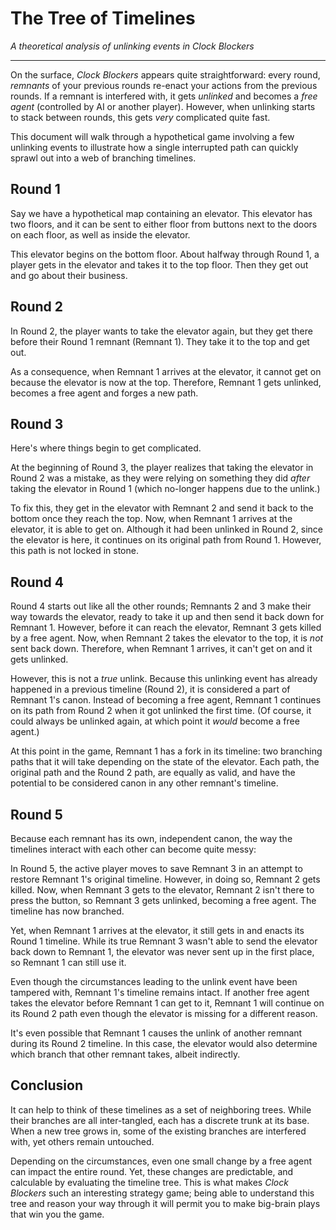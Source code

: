 # The Tree of Timelines

*A theoretical analysis of unlinking events in Clock Blockers*

---

On the surface, *Clock Blockers* appears quite straightforward: every round, *remnants* of your previous rounds re-enact your actions from the previous rounds. If a remnant is interfered with, it gets *unlinked* and becomes a *free agent* (controlled by AI or another player). However, when unlinking starts to stack between rounds, this gets *very* complicated quite fast.

This document will walk through a hypothetical game involving a few unlinking events to illustrate how a single interrupted path can quickly sprawl out into a web of branching timelines.

## Round 1

Say we have a hypothetical map containing an elevator. This elevator has two floors, and it can be sent to either floor from buttons next to the doors on each floor, as well as inside the elevator.

This elevator begins on the bottom floor. About halfway through Round 1, a player gets in the elevator and takes it to the top floor. Then they get out and go about their business.

## Round 2

In Round 2, the player wants to take the elevator again, but they get there before their Round 1 remnant (Remnant 1). They take it to the top and get out.

As a consequence, when Remnant 1 arrives at the elevator, it cannot get on because the elevator is now at the top. Therefore, Remnant 1 gets unlinked, becomes a free agent and forges a new path.

## Round 3

Here's where things begin to get complicated.

At the beginning of Round 3, the player realizes that taking the elevator in Round 2 was a mistake, as they were relying on something they did *after* taking the elevator in Round 1 (which no-longer happens due to the unlink.)

To fix this, they get in the elevator with Remnant 2 and send it back to the bottom once they reach the top. Now, when Remnant 1 arrives at the elevator, it is able to get on. Although it had been unlinked in Round 2, since the elevator is here, it continues on its original path from Round 1. However, this path is not locked in stone.

## Round 4

Round 4 starts out like all the other rounds; Remnants 2 and 3 make their way towards the elevator, ready to take it up and then send it back down for Remnant 1. However, before it can reach the elevator, Remnant 3 gets killed by a free agent. Now, when Remnant 2 takes the elevator to the top, it is *not* sent back down. Therefore, when Remnant 1 arrives, it can't get on and it gets unlinked. 

However, this is not a *true* unlink. Because this unlinking event has already happened in a previous timeline (Round 2), it is considered a part of Remnant 1's canon. Instead of becoming a free agent, Remnant 1 continues on its path from Round 2 when it got unlinked the first time. (Of course, it could always be unlinked again, at which point it *would* become a free agent.)

At this point in the game, Remnant 1 has a fork in its timeline: two branching paths that it will take depending on the state of the elevator. Each path, the original path and the Round 2 path, are equally as valid, and have the potential to be considered canon in any other remnant's timeline.

## Round 5

Because each remnant has its own, independent canon, the way the timelines interact with each other can become quite messy:

In Round 5, the active player moves to save Remnant 3 in an attempt to restore Remnant 1's original timeline. However, in doing so, Remnant 2 gets killed. Now, when Remnant 3 gets to the elevator, Remnant 2 isn't there to press the button, so Remnant 3 gets unlinked, becoming a free agent. The timeline has now branched.

Yet, when Remnant 1 arrives at the elevator, it still gets in and enacts its Round 1 timeline. While its true Remnant 3 wasn't able to send the elevator back down to Remnant 1, the elevator was never sent up in the first place, so Remnant 1 can still use it.

Even though the circumstances leading to the unlink event have been tampered with, Remnant 1's timeline remains intact. If another free agent takes the elevator before Remnant 1 can get to it, Remnant 1 will continue on its Round 2 path even though the elevator is missing for a different reason.

It's even possible that Remnant 1 causes the unlink of another remnant during its Round 2 timeline. In this case, the elevator would also determine which branch that other remnant takes, albeit indirectly.

## Conclusion

It can help to think of these timelines as a set of neighboring trees. While their branches are all inter-tangled, each has a discrete trunk at its base. When a new tree grows in, some of the existing branches are interfered with, yet others remain untouched.

Depending on the circumstances, even one small change by a free agent can impact the entire round. Yet, these changes are predictable, and calculable by evaluating the timeline tree. This is what makes *Clock Blockers* such an interesting strategy game; being able to understand this tree and reason your way through it will permit you to make big-brain plays that win you the game.
